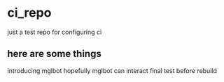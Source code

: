 # ci_repo
just a test repo for configuring ci

## here are some things
introducing mglbot
hopefully mglbot can interact
final test before rebuild
